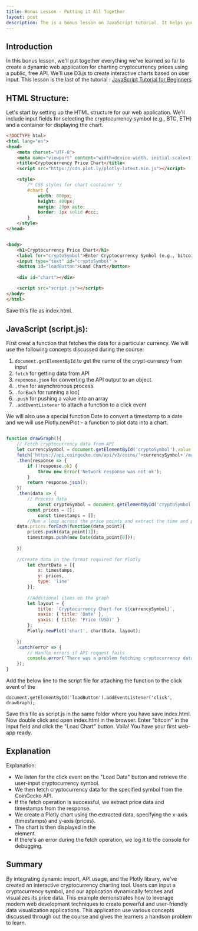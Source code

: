 ```yaml
---
title: Bonus Lesson - Putting it All Together
layout: post
description: The is a bonus lesson on JavaScript tutorial. It helps you build a small web-application from scratch.
---
```

## Introduction
In this bonus lesson, we'll put together everything we've learned so far to create a dynamic web application for charting cryptocurrency prices using a public, free API. We'll use D3.js to create interactive charts based on user input. This lesson is the last of the tutorial : [JavaScript Tutorial for Beginners](https://scribbler.live/learn/javascript-tutorial-beginners/)

## HTML Structure:

Let's start by setting up the HTML structure for our web application. We'll include input fields for selecting the cryptocurrency symbol (e.g., BTC, ETH) and a container for displaying the chart.

```html
<!DOCTYPE html>
<html lang="en">
<head>
    <meta charset="UTF-8">
    <meta name="viewport" content="width=device-width, initial-scale=1.0">
    <title>Cryptocurrency Price Chart</title>
    <script src="https://cdn.plot.ly/plotly-latest.min.js"></script>

    <style>
        /* CSS styles for chart container */
        #chart {
            width: 800px;
            height: 400px;
            margin: 20px auto;
            border: 1px solid #ccc;
        }
    </style>
</head>


<body>
    <h1>Cryptocurrency Price Chart</h1>
    <label for="cryptoSymbol">Enter Cryptocurrency Symbol (e.g., bitcoin, ethereum):</label>
    <input type="text" id="cryptoSymbol" >
    <button id="loadButton">Load Chart</button>
    
    <div id="chart"></div>

    <script src="script.js"></script>
</body>
</html>
```

Save this file as index.html.

## JavaScript (script.js):

First creat a function that fetches the data for a particular currency. We will use the following concepts discussed during the course:
1. `document.getElementById` to get the name of the crypt-currency from input
2. `fetch` for getting data from API
3. `reponose.json` for converting the API output to an object.
4. `.then` for asynchronous process.
5. `.forEach` for running a loo[
6. `.push` for pushing a value into an array
7. `.addEventListener` to attach a function to a click event

We will also use a special function Date to convert a timestamp to a date and we will use Plotly.newPlot - a function to plot data into a chart.

```javascript

function drawGraph(){
    // Fetch cryptocurrency data from API
    let currencySymbol = document.getElementById('cryptoSymbol').value.toLowerCase();
    fetch('https://api.coingecko.com/api/v3/coins/'+currencySymbol+'/market_chart?vs_currency=usd&days=7')
    .then(response => {
        if (!response.ok) {
            throw new Error('Network response was not ok');
        }
        return response.json();
    })
    .then(data => {
        // Process data
            const cryptoSymbol = document.getElementById('cryptoSymbol').value.toUpperCase();
   	    const prices = [];
            const timestamps = [];
        //Run a loop across the price points and extract the time and price
   	data.prices.forEach(function(data_point){
   		prices.push(data_point[1]);
   		timestamps.push(new Date(data_point[0]));
   		
   	})
   	
   	//Create data in the format required for Plotly
        let chartData = [{
            x: timestamps,
            y: prices,
            type: 'line'
        }];
        
        //Additional items on the graph
        let layout = {
            title: `Cryptocurrency Chart for ${currencySymbol}`,
            xaxis: { title: 'Date' },
            yaxis: { title: 'Price (USD)' }
        };
        Plotly.newPlot('chart', chartData, layout);
        
    })
    .catch(error => {
        // Handle errors if API request fails
        console.error('There was a problem fetching cryptocurrency data:', error);
    });
}

```

Add the below line to the script file for attaching the function to the click event of the 

```
document.getElementById('loadButton').addEventListener('click', drawGraph);
```

Save this file as script.js in the same folder where you have save index.html. Now double click and open index.html in the browser. Enter "bitcoin" in the input field and click the "Load Chart" button. Voila! You have your first web-app ready. 

## Explanation
Explanation:
- We listen for the click event on the "Load Data" button and retrieve the user-input cryptocurrency symbol.
- We then fetch cryptocurrency data for the specified symbol from the CoinGecko API.
- If the fetch operation is successful, we extract price data and timestamps from the response.
- We create a Plotly chart using the extracted data, specifying the x-axis (timestamps) and y-axis (prices).
- The chart is then displayed in the <div id="chart"></div> element.
- If there's an error during the fetch operation, we log it to the console for debugging.

## Summary
By integrating dynamic import, API usage, and the Plotly library, we've created an interactive cryptocurrency charting tool. Users can input a cryptocurrency symbol, and our application dynamically fetches and visualizes its price data. This example demonstrates how to leverage modern web development techniques to create powerful and user-friendly data visualization applications. This application use various concepts discussed through out the course and gives the learners a handson problem to learn.
